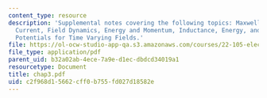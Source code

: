 ```yaml
---
content_type: resource
description: 'Supplemental notes covering the following topics: Maxwell Displacement
  Current, Field Dynamics, Energy and Momentum, Inductance, Energy, and Magnet Stresses,
  Potentials for Time Varying Fields.'
file: https://ol-ocw-studio-app-qa.s3.amazonaws.com/courses/22-105-electromagnetic-interactions-fall-2005/c2f968d15662cff0b755fd027d18582e_chap3.pdf
file_type: application/pdf
parent_uid: b32a02ab-4ece-7a9e-d1ec-dbdcd34019a1
resourcetype: Document
title: chap3.pdf
uid: c2f968d1-5662-cff0-b755-fd027d18582e
---
```

